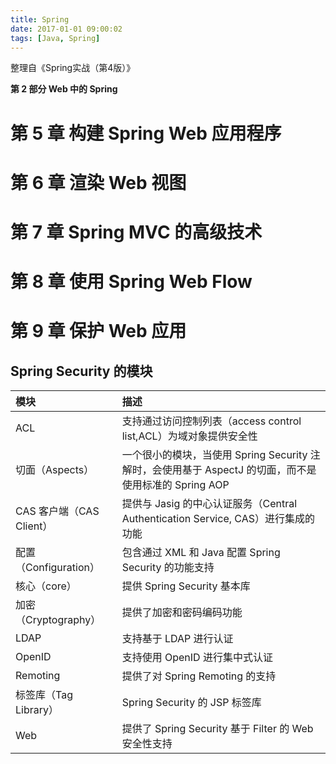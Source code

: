 ```yaml
---
title: Spring
date: 2017-01-01 09:00:02
tags: [Java, Spring]
---
```


整理自《Spring实战（第4版）》

**第 2 部分 Web 中的 Spring**

<!-- more -->

# 第 5 章 构建 Spring Web 应用程序

# 第 6 章 渲染 Web 视图

# 第 7 章 Spring MVC 的高级技术

# 第 8 章 使用 Spring Web Flow

# 第 9 章 保护 Web 应用

## Spring Security 的模块

|模块                    |描述                                                                            |
|:-----------------------|:-------------------------------------------------------------------------------|
|ACL                     |支持通过访问控制列表（access control list,ACL）为域对象提供安全性               |
|切面（Aspects）         |一个很小的模块，当使用 Spring Security 注解时，会使用基于 AspectJ 的切面，而不是使用标准的 Spring AOP|
|CAS 客户端（CAS Client）|提供与 Jasig 的中心认证服务（Central Authentication Service, CAS）进行集成的功能|
|配置（Configuration）   |包含通过 XML 和 Java 配置 Spring Security 的功能支持                            |
|核心（core）            |提供 Spring Security 基本库                                                     |
|加密（Cryptography）    |提供了加密和密码编码功能                                                        |
|LDAP                    |支持基于 LDAP 进行认证                                                          |
|OpenID                  |支持使用 OpenID 进行集中式认证                                                  |
|Remoting                |提供了对 Spring Remoting 的支持                                                 |
|标签库（Tag Library）   |Spring Security 的 JSP 标签库                                                   |
|Web                     |提供了 Spring Security 基于 Filter 的 Web 安全性支持                            |
